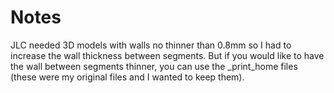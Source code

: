 # Notes
JLC needed 3D models with walls no thinner than 0.8mm so I had to increase the wall thickness between segments. But if you would like to have the wall between segments thinner, you can use the _print_home files (these were my original files and I wanted to keep them). 